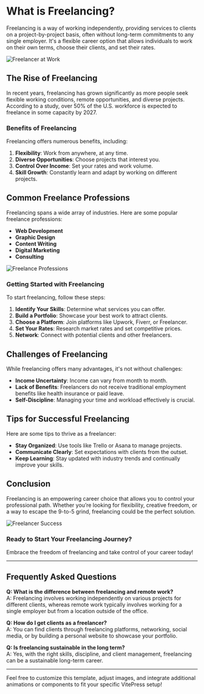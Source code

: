 # What is Freelancing?

Freelancing is a way of working independently, providing services to clients on a project-by-project basis, often without long-term commitments to any single employer. It's a flexible career option that allows individuals to work on their own terms, choose their clients, and set their rates.

![Freelancer at Work](./images/freelancer-at-work.png)

## The Rise of Freelancing

In recent years, freelancing has grown significantly as more people seek flexible working conditions, remote opportunities, and diverse projects. According to a study, over 50% of the U.S. workforce is expected to freelance in some capacity by 2027.

### Benefits of Freelancing

Freelancing offers numerous benefits, including:

1. **Flexibility**: Work from anywhere, at any time.
2. **Diverse Opportunities**: Choose projects that interest you.
3. **Control Over Income**: Set your rates and work volume.
4. **Skill Growth**: Constantly learn and adapt by working on different projects.

<AnimationExample />

<FlexibilityAnimation />

## Common Freelance Professions

Freelancing spans a wide array of industries. Here are some popular freelance professions:

- **Web Development**
- **Graphic Design**
- **Content Writing**
- **Digital Marketing**
- **Consulting**

![Freelance Professions](./images/freelance-professions.png)

### Getting Started with Freelancing

To start freelancing, follow these steps:

1. **Identify Your Skills**: Determine what services you can offer.
2. **Build a Portfolio**: Showcase your best work to attract clients.
3. **Choose a Platform**: Join platforms like Upwork, Fiverr, or Freelancer.
4. **Set Your Rates**: Research market rates and set competitive prices.
5. **Network**: Connect with potential clients and other freelancers.

## Challenges of Freelancing

While freelancing offers many advantages, it's not without challenges:

- **Income Uncertainty**: Income can vary from month to month.
- **Lack of Benefits**: Freelancers do not receive traditional employment benefits like health insurance or paid leave.
- **Self-Discipline**: Managing your time and workload effectively is crucial.

## Tips for Successful Freelancing

Here are some tips to thrive as a freelancer:

- **Stay Organized**: Use tools like Trello or Asana to manage projects.
- **Communicate Clearly**: Set expectations with clients from the outset.
- **Keep Learning**: Stay updated with industry trends and continually improve your skills.

<SuccessTipsAnimation />

## Conclusion

Freelancing is an empowering career choice that allows you to control your professional path. Whether you’re looking for flexibility, creative freedom, or a way to escape the 9-to-5 grind, freelancing could be the perfect solution.

![Freelancer Success](./images/freelancer-success.png)

### Ready to Start Your Freelancing Journey?

Embrace the freedom of freelancing and take control of your career today!

---

## Frequently Asked Questions

**Q: What is the difference between freelancing and remote work?**  
A: Freelancing involves working independently on various projects for different clients, whereas remote work typically involves working for a single employer but from a location outside of the office.

**Q: How do I get clients as a freelancer?**  
A: You can find clients through freelancing platforms, networking, social media, or by building a personal website to showcase your portfolio.

**Q: Is freelancing sustainable in the long term?**  
A: Yes, with the right skills, discipline, and client management, freelancing can be a sustainable long-term career.

---

Feel free to customize this template, adjust images, and integrate additional animations or components to fit your specific VitePress setup!
